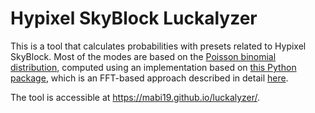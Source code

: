 # Hypixel SkyBlock Luckalyzer

This is a tool that calculates probabilities with presets related to Hypixel SkyBlock.
Most of the modes are based on the [Poisson binomial distribution](https://en.wikipedia.org/wiki/Poisson_binomial_distribution),
computed using an implementation based on [this Python package](https://github.com/tsakim/poibin),
which is an FFT-based approach described in detail [here](https://doi.org/10.1016/j.csda.2012.10.006).

The tool is accessible at https://mabi19.github.io/luckalyzer/.
